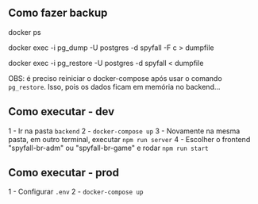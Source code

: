 
## Como fazer backup

docker ps

docker exec -i <container-id> pg_dump -U postgres -d spyfall -F c > dumpfile

docker exec -i <container-id> pg_restore -U postgres -d spyfall < dumpfile

OBS: é preciso reiniciar o docker-compose após usar o comando `pg_restore`. Isso, pois os dados ficam em memória no backend...

## Como executar - dev

1 - Ir na pasta `backend`
2 - `docker-compose up`
3 - Novamente na mesma pasta, em outro terminal, executar `npm run server`
4 - Escolher o frontend "spyfall-br-adm" ou "spyfall-br-game" e rodar `npm run start`

## Como executar - prod

1 - Configurar `.env`
2 - `docker-compose up`